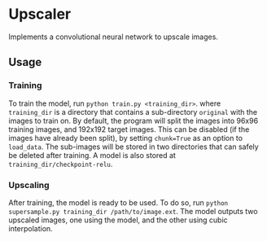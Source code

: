 # Upscaler

Implements a convolutional neural network to upscale images.

## Usage

### Training

To train the model, run `python train.py <training_dir>`. where `training_dir` is a directory that contains a sub-directory `original` with the images to train on. By default, the program will split the images into 96x96 training images, and 192x192 target images. This can be disabled (if the images have already been split), by setting `chunk=True` as an option to `load_data`. The sub-images will be stored in two directories that can safely be deleted after training. A model is also stored at `training_dir/checkpoint-relu`.

### Upscaling

After training, the model is ready to be used. To do so, run `python supersample.py training_dir /path/to/image.ext`. The model outputs two upscaled images, one using the model, and the other using cubic interpolation.
